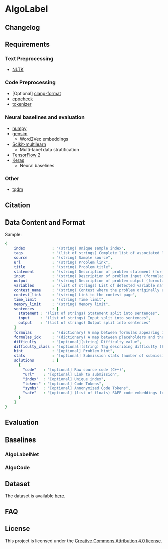 # AlgoLabel

## Changelog

## Requirements

### Text Preprocessing

* [NLTK](https://www.nltk.org/)

### Code Preprocessing

* [Optional] [clang-format](https://clang.llvm.org/docs/ClangFormat.html)  
* [cppcheck](http://cppcheck.sourceforge.net/)
* [tokenizer](https://github.com/dspinellis/tokenizer)

### Neural baselines and evaluation

* [numpy](https://numpy.org/doc/stable/index.html)
* [gensim](https://radimrehurek.com/gensim/)
  - Word2Vec embeddings
* [Scikit-multilearn](http://scikit.ml/)
  - Multi-label data stratification 
* [TensorFlow 2](https://www.tensorflow.org/install)
* [Keras](https://keras.io/)
  - Neural baselines
  
### Other
* [tqdm](https://github.com/tqdm/tqdm)

## Citation


## Data Content and Format

Sample:

```yaml
{
    index            : "(string) Unique sample index",
    tags             : "(list of strings) Complete list of associated labels",
    source           : "(string) Sample source",
    url              : "(string) Problem link",
    title            : "(string) Problem title",
    statement        : "(string) Description of problem statement (formulas are replaced with placeholders)",
    input            : "(string) Description of problem input (formulas are replaced with placeholders)",
    output           : "(string) Description of problem output (formulas are replaced with placeholders)",
    variables        : "(list of strings) List of detected variable names",
    contest_name     : "(string) Contest where the problem originally appeared",
    contest_link     : "(string) Link to the contest page",
    time_limit       : "(string) Time limit",
    memory_limit     : "(string) Memory limit",
    sentences        : [
      statement : "(list of strings) Statement split into sentences",
      input     : "(list of strings) Input split into sentences",
      output    : "(list of strings) Output split into sentences"
    ]
    formulas         : "(dictionary) A map between formulas appearing in text and associated placeholders"
    formulas_idx     : "(dictionary) A map between placeholders and the associated formulas",
    difficulty       : "[optional](string) Difficulty value",
    difficulty_class : "[optional](string) Tag describing difficulty (Easy-Medium-Hard)",
    hint             : "[optional] Problem hint",
    stats            : "[optional] Submission stats (number of submissions, rate of successful submissions, etc.)",
    solutions        : [
      {
        "code"   : "[optional] Raw source code (C++)",
        "url"    : "[optional] Link to submission",
        "index"  : "[optional] Unique index",
        "tokens" : "[optional] Code Tokens",
        "symbs"  : "[optional] Annonymized Code Tokens",
        "safe"   : "[optional] (list of floats) SAFE code embeddings for each function"
      }
    ]
}
```

## Evaluation

## Baselines

### AlgoLabelNet
### AlgoCode

## Dataset

The dataset is available [here](https://drive.google.com/drive/u/0/folders/1C_1AmEIfp0ZPqPUipOn2NeXTVIj7g4NF).

## FAQ

## License

This project is licensed under the 
[Creative Commons Attribution 4.0 license](https://creativecommons.org/licenses/by/4.0/).
